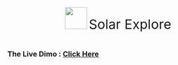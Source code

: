 <div align="center">
  <img src="media/favicon.ico" width="50px">
  <p style="display: inline; font-size: 30px">Solar Explore</p>
</div>
<br>

### The Live Dimo : [Click Here](https://kareem-m.github.io/Solar-Explore/)